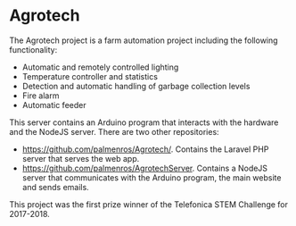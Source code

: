 # Agrotech

The Agrotech project is a farm automation project including the following functionality:

- Automatic and remotely controlled lighting
- Temperature controller and statistics
- Detection and automatic handling of garbage collection levels
- Fire alarm
- Automatic feeder

This server contains an Arduino program that interacts with the hardware and the NodeJS server. There are two other repositories:

- https://github.com/palmenros/Agrotech/. Contains the Laravel PHP server that serves the web app.
- https://github.com/palmenros/AgrotechServer. Contains a NodeJS server that communicates with the Arduino program, the main website and sends emails.

This project was the first prize winner of the Telefonica STEM Challenge for 2017-2018.
